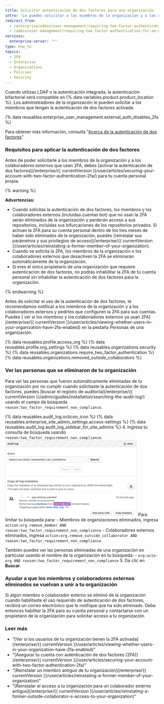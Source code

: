 ```yaml
---
title: Solicitar autenticación de dos factores para una organización
intro: 'Le puedes solicitar a los miembros de la organización y a los colaboradores externos que activen la autenticación de dos factores para sus cuentas personales en una organización, para que sea más difícil para los actores maliciosos acceder a los parámetros y los repositorios de una organización.'
redirect_from:
  - /enterprise/admin/user-management/requiring-two-factor-authentication-for-an-organization
  - /admin/user-management/requiring-two-factor-authentication-for-an-organization
versions:
  enterprise-server: '*'
type: how_to
topics:
  - 2FA
  - Enterprise
  - Organizations
  - Policies
  - Security
---
```


Cuando utilizas LDAP o la autenticación integrada, la autenticación bifactorial será compatible en {% data variables.product.product_location %}. Los administradores de la organización le pueden solicitar a los miembros que tengan la autenticación de dos factores activada.

{% data reusables.enterprise_user_management.external_auth_disables_2fa %}

Para obtener más información, consulta "[Acerca de la autenticación de dos factores](/github/authenticating-to-github/about-two-factor-authentication)".

### Requisitos para aplicar la autenticación de dos factores

Antes de poder solicitarle a los miembros de la organización y a los colaboradores externos que usen 2FA, debes [activar la autenticación de dos factores](/enterprise/{{ currentVersion }}/user/articles/securing-your-account-with-two-factor-authentication-2fa/) para tu cuenta personal propia.

{% warning %}

**Advertencias:**

- Cuando solicitas la autenticación de dos factores, los miembros y los colaboradores externos (incluidas cuentas bot) que no usan la 2FA serán eliminados de la organización y perderán acceso a sus repositorios, incluidas sus bifurcaciones de los repositorios privados. Si activan la 2FA para su cuenta personal dentro de los tres meses de haber sido eliminados de la organización, puedes [reinstalar sus parámetros y sus privilegios de acceso](/enterprise/{{ currentVersion }}/user/articles/reinstating-a-former-member-of-your-organization).
- Cuando se solicita la 2FA, los miembros de la organización o los colaboradores externos que desactiven la 2FA se eliminarán automáticamente de la organización.
- Si eres el único propietario de una organización que requiere autenticación de dos factores, no podrás inhabilitar la 2FA de tu cuenta personal sin inhabilitar la autenticación de dos factores para la organización.

{% endwarning %}

Antes de solicitar el uso de la autenticación de dos factores, te recomendamos notificar a los miembros de la organización y a los colaboradores externos y pedirles que configuren la 2FA para sus cuentas. Puedes [ ver si los miembros y los colaboradores externos ya usan 2FA](/enterprise/{{ currentVersion }}/user/articles/viewing-whether-users-in-your-organization-have-2fa-enabled) en la pestaña Personas de una organización.

{% data reusables.profile.access_org %}
{% data reusables.profile.org_settings %}
{% data reusables.organizations.security %}
{% data reusables.organizations.require_two_factor_authentication %}
{% data reusables.organizations.removed_outside_collaborators %}

### Ver las personas que se eliminaron de tu organización

Para ver las personas que fueron automáticamente eliminadas de tu organización por no cumplir cuando solicitaste la autenticación de dos factores, puedes [buscar el registro de auditoría](/enterprise/{{ currentVersion }}/admin/guides/installation/searching-the-audit-log/) usando el campo de búsqueda `reason:two_factor_requirement_non_compliance`.

{% data reusables.audit_log.octicon_icon %}
{% data reusables.enterprise_site_admin_settings.access-settings %}
{% data reusables.audit_log.audit_log_sidebar_for_site_admins %}
4. Ingresa tu consulta de búsqueda usando `reason:two_factor_requirement_non_compliance`. ![Evento de registro de auditoría de herramientas de plantilla que muestra un usuario eliminado por no cumplir con la 2FA](/assets/images/help/2fa/2fa_noncompliance_stafftools_audit_log_search.png) Para limitar tu búsqueda para:
    - Miembros de organizaciones eliminados, ingresa `action:org.remove_member AND reason:two_factor_requirement_non_compliance`
    - Colaboradores externos eliminados, ingresa `action:org.remove_outside_collaborator AND reason:two_factor_requirement_non_compliance`

  También puedes ver las personas eliminadas de una organización en particular usando el nombre de la organización en tu búsqueda:
    - `org:octo-org AND reason:two_factor_requirement_non_compliance`
5. Da clic en **Buscar**.

### Ayudar a que los miembros y colaboradores externos eliminados se vuelvan a unir a tu organización

Si algún miembro o colaborador externo se eliminó de la organización cuando habilitaste el uso requerido de autenticación de dos factores, recibirá un correo electrónico que le notifique que ha sido eliminado. Debe entonces habilitar la 2FA para su cuenta personal y contactarse con un propietario de la organización para solicitar acceso a tu organización.

### Leer más

- "[Ver si los usuarios de tu organización tienen la 2FA activada](/enterprise/{{ currentVersion }}/user/articles/viewing-whether-users-in-your-organization-have-2fa-enabled)"
- "[Asegurar tu cuenta con autenticación de dos factores (2FA)](/enterprise/{{ currentVersion }}/user/articles/securing-your-account-with-two-factor-authentication-2fa)"
- "[Reinstalar un miembro antiguo de tu organización](/enterprise/{{ currentVersion }}/user/articles/reinstating-a-former-member-of-your-organization)"
- "[Reinstalar el acceso a tu organización para un colaborador externo antiguo](/enterprise/{{ currentVersion }}/user/articles/reinstating-a-former-outside-collaborator-s-access-to-your-organization)"
